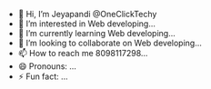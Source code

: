 - 👋 Hi, I’m Jeyapandi @OneClickTechy 
- 👀 I’m interested in Web developing...
- 🌱 I’m currently learning Web developing...
- 💞️ I’m looking to collaborate on Web developing...
- 📫 How to reach me 8098117298...
- 😄 Pronouns: ...
- ⚡ Fun fact: ...

